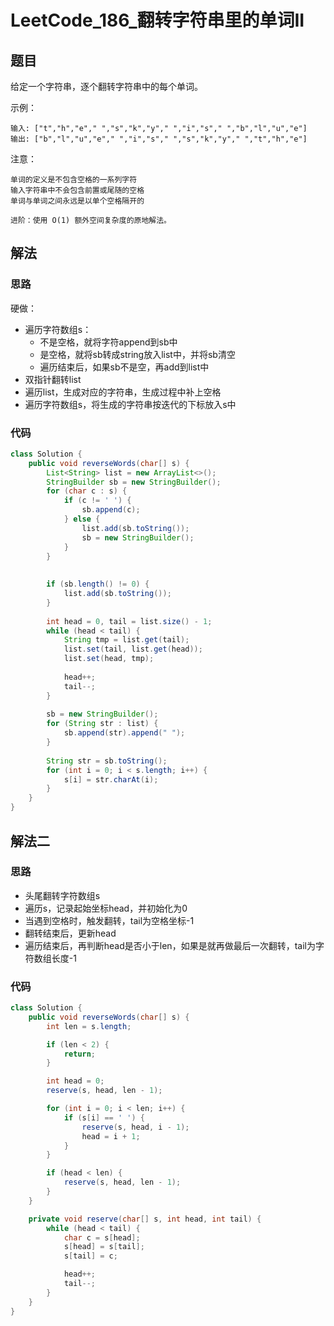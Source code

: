 # LeetCode_186_翻转字符串里的单词II
## 题目
给定一个字符串，逐个翻转字符串中的每个单词。

示例：
```
输入: ["t","h","e"," ","s","k","y"," ","i","s"," ","b","l","u","e"]
输出: ["b","l","u","e"," ","i","s"," ","s","k","y"," ","t","h","e"]
```
注意：
```
单词的定义是不包含空格的一系列字符
输入字符串中不会包含前置或尾随的空格
单词与单词之间永远是以单个空格隔开的
```
```
进阶：使用 O(1) 额外空间复杂度的原地解法。
```
## 解法
### 思路
硬做：
- 遍历字符数组s：
    - 不是空格，就将字符append到sb中
    - 是空格，就将sb转成string放入list中，并将sb清空
    - 遍历结束后，如果sb不是空，再add到list中
- 双指针翻转list
- 遍历list，生成对应的字符串，生成过程中补上空格
- 遍历字符数组s，将生成的字符串按迭代的下标放入s中
### 代码
```java
class Solution {
    public void reverseWords(char[] s) {
        List<String> list = new ArrayList<>();
        StringBuilder sb = new StringBuilder();
        for (char c : s) {
            if (c != ' ') {
                sb.append(c);
            } else {
                list.add(sb.toString());
                sb = new StringBuilder();
            }
        }
        
                
        if (sb.length() != 0) {
            list.add(sb.toString());
        }
        
        int head = 0, tail = list.size() - 1;
        while (head < tail) {
            String tmp = list.get(tail);
            list.set(tail, list.get(head));
            list.set(head, tmp);
            
            head++;
            tail--;
        }
        
        sb = new StringBuilder();
        for (String str : list) {
            sb.append(str).append(" ");
        }
        
        String str = sb.toString();
        for (int i = 0; i < s.length; i++) {
            s[i] = str.charAt(i);
        }
    }
}
```
## 解法二
### 思路
- 头尾翻转字符数组s
- 遍历s，记录起始坐标head，并初始化为0
- 当遇到空格时，触发翻转，tail为空格坐标-1
- 翻转结束后，更新head
- 遍历结束后，再判断head是否小于len，如果是就再做最后一次翻转，tail为字符数组长度-1
### 代码
```java
class Solution {
    public void reverseWords(char[] s) {
        int len = s.length;

        if (len < 2) {
            return;
        }

        int head = 0;
        reserve(s, head, len - 1);

        for (int i = 0; i < len; i++) {
            if (s[i] == ' ') {
                reserve(s, head, i - 1);
                head = i + 1;
            }
        }

        if (head < len) {
            reserve(s, head, len - 1);
        }
    }

    private void reserve(char[] s, int head, int tail) {
        while (head < tail) {
            char c = s[head];
            s[head] = s[tail];
            s[tail] = c;

            head++;
            tail--;
        }
    }
}
```